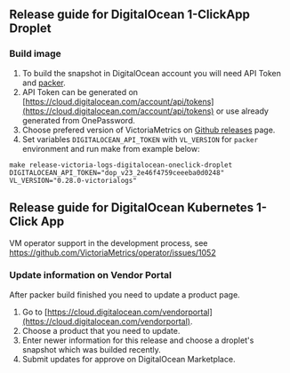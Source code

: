 ## Release guide for DigitalOcean 1-ClickApp Droplet

### Build image

1. To build the snapshot in DigitalOcean account you will need API Token and [packer](https://learn.hashicorp.com/tutorials/packer/get-started-install-cli).
2. API Token can be generated on [https://cloud.digitalocean.com/account/api/tokens](https://cloud.digitalocean.com/account/api/tokens) or use already generated from OnePassword.
3. Choose prefered version of VictoriaMetrics on [Github releases](https://github.com/VictoriaMetrics/VictoriaMetrics/releases/latest) page.
4. Set variables `DIGITALOCEAN_API_TOKEN` with `VL_VERSION` for `packer` environment and run make from example below:

```console
make release-victoria-logs-digitalocean-oneclick-droplet DIGITALOCEAN_API_TOKEN="dop_v23_2e46f4759ceeeba0d0248" VL_VERSION="0.28.0-victorialogs"
```

## Release guide for DigitalOcean Kubernetes 1-Click App

VM operator support in the development process, see https://github.com/VictoriaMetrics/operator/issues/1052

### Update information on Vendor Portal


After packer build finished you need to update a product page.

1. Go to [https://cloud.digitalocean.com/vendorportal](https://cloud.digitalocean.com/vendorportal).
2. Choose a product that you need to update.
3. Enter newer information for this release and choose a droplet's snapshot which was builded recently.
4. Submit updates for approve on DigitalOcean Marketplace.
